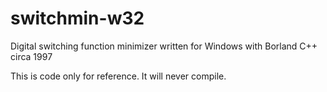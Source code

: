 switchmin-w32
=============

Digital switching function minimizer written for Windows with Borland C++ circa 1997

This is code only for reference. It will never compile.
